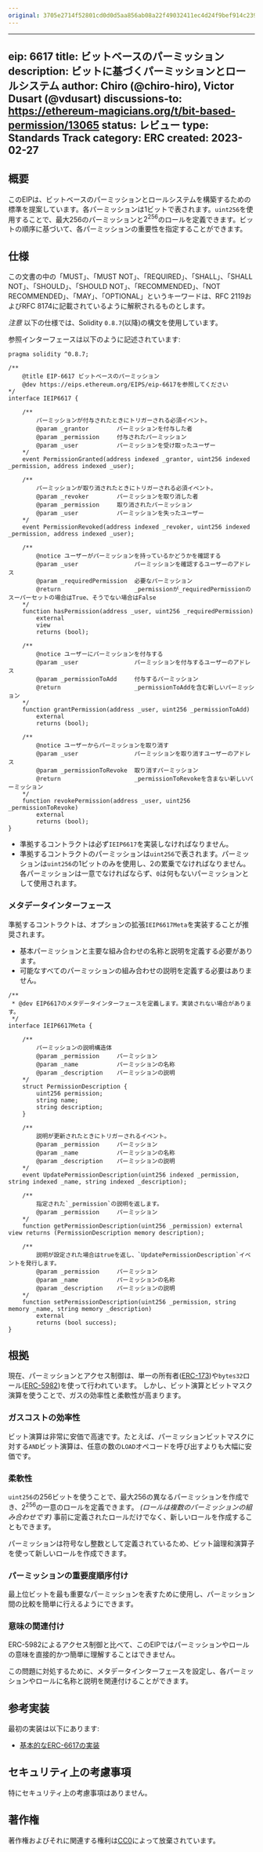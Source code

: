 ```yaml
---
original: 3705e2714f52801cd0d0d5aa856ab08a22f49032411ec4d24f9bef914c239e49
---
```


---
eip: 6617
title: ビットベースのパーミッション
description: ビットに基づくパーミッションとロールシステム
author: Chiro (@chiro-hiro), Victor Dusart (@vdusart)
discussions-to: https://ethereum-magicians.org/t/bit-based-permission/13065
status: レビュー
type: Standards Track
category: ERC
created: 2023-02-27
---

## 概要

このEIPは、ビットベースのパーミッションとロールシステムを構築するための標準を提案しています。各パーミッションは1ビットで表されます。`uint256`を使用することで、最大256のパーミッションと$2^{256}$のロールを定義できます。ビットの順序に基づいて、各パーミッションの重要性を指定することができます。

## 仕様

この文書の中の「MUST」、「MUST NOT」、「REQUIRED」、「SHALL」、「SHALL NOT」、「SHOULD」、「SHOULD NOT」、「RECOMMENDED」、「NOT RECOMMENDED」、「MAY」、「OPTIONAL」というキーワードは、RFC 2119およびRFC 8174に記載されているように解釈されるものとします。

_注意_ 以下の仕様では、Solidity `0.8.7`(以降)の構文を使用しています。

参照インターフェースは以下のように記述されています:

```solidity
pragma solidity ^0.8.7;

/**
    @title EIP-6617 ビットベースのパーミッション
    @dev https://eips.ethereum.org/EIPS/eip-6617を参照してください
*/
interface IEIP6617 {

    /**
        パーミッションが付与されたときにトリガーされる必須イベント。
        @param _grantor        パーミッションを付与した者
        @param _permission     付与されたパーミッション
        @param _user           パーミッションを受け取ったユーザー
    */
    event PermissionGranted(address indexed _grantor, uint256 indexed _permission, address indexed _user);

    /**
        パーミッションが取り消されたときにトリガーされる必須イベント。
        @param _revoker        パーミッションを取り消した者
        @param _permission     取り消されたパーミッション
        @param _user           パーミッションを失ったユーザー
    */
    event PermissionRevoked(address indexed _revoker, uint256 indexed _permission, address indexed _user);

    /**
        @notice ユーザーがパーミッションを持っているかどうかを確認する
        @param _user                パーミッションを確認するユーザーのアドレス
        @param _requiredPermission  必要なパーミッション
        @return                     _permissionが_requiredPermissionのスーパーセットの場合はTrue、そうでない場合はFalse
    */
    function hasPermission(address _user, uint256 _requiredPermission)
        external
        view
        returns (bool);

    /**
        @notice ユーザーにパーミッションを付与する
        @param _user                パーミッションを付与するユーザーのアドレス
        @param _permissionToAdd     付与するパーミッション
        @return                     _permissionToAddを含む新しいパーミッション
    */
    function grantPermission(address _user, uint256 _permissionToAdd)
        external
        returns (bool);

    /**
        @notice ユーザーからパーミッションを取り消す
        @param _user                パーミッションを取り消すユーザーのアドレス
        @param _permissionToRevoke  取り消すパーミッション
        @return                     _permissionToRevokeを含まない新しいパーミッション
    */
    function revokePermission(address _user, uint256 _permissionToRevoke)
        external
        returns (bool);
}
```

- 準拠するコントラクトは必ず`IEIP6617`を実装しなければなりません。
- 準拠するコントラクトのパーミッションは`uint256`で表されます。パーミッションは`uint256`の1ビットのみを使用し、2の累乗でなければなりません。各パーミッションは一意でなければならず、`0`は何もないパーミッションとして使用されます。

### メタデータインターフェース

準拠するコントラクトは、オプションの拡張`IEIP6617Meta`を実装することが推奨されます。

- 基本パーミッションと主要な組み合わせの名称と説明を定義する必要があります。
- 可能なすべてのパーミッションの組み合わせの説明を定義する必要はありません。

```solidity
/**
 * @dev EIP6617のメタデータインターフェースを定義します。実装されない場合があります。
 */
interface IEIP6617Meta {
    
    /**
        パーミッションの説明構造体
        @param _permission     パーミッション
        @param _name           パーミッションの名称
        @param _description    パーミッションの説明
    */
    struct PermissionDescription {
        uint256 permission;
        string name;
        string description;
    }

    /**
        説明が更新されたときにトリガーされるイベント。
        @param _permission     パーミッション
        @param _name           パーミッションの名称
        @param _description    パーミッションの説明
    */
    event UpdatePermissionDescription(uint256 indexed _permission, string indexed _name, string indexed _description);

    /**
        指定された`_permission`の説明を返します。
        @param _permission     パーミッション
    */
    function getPermissionDescription(uint256 _permission) external view returns (PermissionDescription memory description);

    /**
        説明が設定された場合はtrueを返し、`UpdatePermissionDescription`イベントを発行します。
        @param _permission     パーミッション
        @param _name           パーミッションの名称
        @param _description    パーミッションの説明
    */
    function setPermissionDescription(uint256 _permission, string memory _name, string memory _description)
        external
        returns (bool success);
}
```

## 根拠

現在、パーミッションとアクセス制御は、単一の所有者([ERC-173](./eip-173.md))や`bytes32`ロール([ERC-5982](./eip-5982.md))を使って行われています。
しかし、ビット演算とビットマスク演算を使うことで、ガスの効率性と柔軟性が高まります。

### ガスコストの効率性

ビット演算は非常に安価で高速です。たとえば、パーミッションビットマスクに対する`AND`ビット演算は、任意の数の`LOAD`オペコードを呼び出すよりも大幅に安価です。

### 柔軟性

`uint256`の256ビットを使うことで、最大256の異なるパーミッションを作成でき、$2^{256}$の一意のロールを定義できます。
_(ロールは複数のパーミッションの組み合わせです)_ 事前に定義されたロールだけでなく、新しいロールを作成することもできます。

パーミッションは符号なし整数として定義されているため、ビット論理和演算子を使って新しいロールを作成できます。

### パーミッションの重要度順序付け

最上位ビットを最も重要なパーミッションを表すために使用し、パーミッション間の比較を簡単に行えるようにできます。

### 意味の関連付け

ERC-5982によるアクセス制御と比べて、このEIPではパーミッションやロールの意味を直接的かつ簡単に理解することはできません。

この問題に対処するために、メタデータインターフェースを設定し、各パーミッションやロールに名称と説明を関連付けることができます。

## 参考実装

最初の実装は以下にあります:

- [基本的なERC-6617の実装](../assets/eip-6617/contracts/EIP6617.sol)

## セキュリティ上の考慮事項

特にセキュリティ上の考慮事項はありません。

## 著作権

著作権およびそれに関連する権利は[CC0](../LICENSE.md)によって放棄されています。